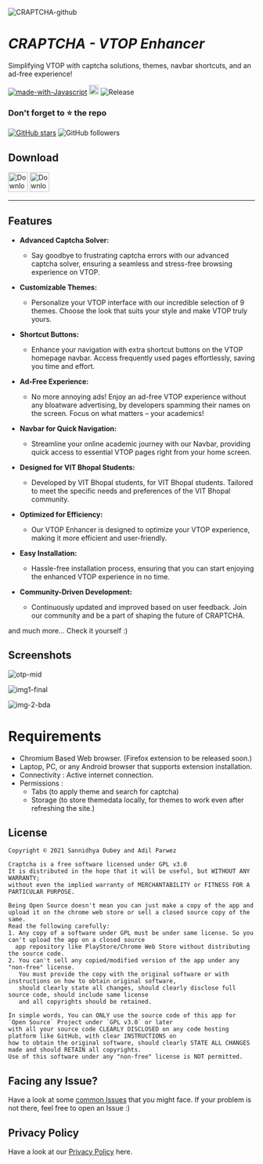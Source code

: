![CRAPTCHA-github](https://github.com/CRAPTCHA-VITB/v2Extension/assets/78858516/58e99d0f-c296-4835-a83a-d2009cb89d81)
# *CRAPTCHA - VTOP Enhancer*
Simplifying VTOP with captcha solutions, themes, navbar shortcuts, and an ad-free experience!

[![made-with-Javascript](https://img.shields.io/badge/Made%20with-Javascript-1f425f.svg)](https://javascript.com/)
<a href="https://craptcha.tech"><img src="https://img.shields.io/website?label=website&style=for-the-badge&url=https://sannidhya.me" height="20"></a>
 ![Release](https://img.shields.io/github/v/release/CRAPTCHA-VITB/v2Extension)

 ### Don't forget to :star: the repo

 [![GitHub stars](https://img.shields.io/github/stars/CRAPTCHA-VITB/v2Extension.svg?style=social&label=Star)](https://github.com//CRAPTCHA-VITB/v2Extension) ![GitHub followers](https://img.shields.io/github/followers/TheGuyDangerous.svg?style=social&label=Follow)

## Download

[<img src="https://img.shields.io/badge/GitHub-181717?logo=github&logoColor=white"
     alt="Download from GitHub"
     height="40">](https://github.com/CRAPTCHA-VITB/v2Extension/releases)
<a href="https://chromewebstore.google.com/detail/craptcha-vtop-enhancer/jmhndicbniemaamfmdepekjaahfhmidp">
  <img src="https://img.shields.io/badge/Chrome%20Web%20Store-4285F4?logo=google-chrome&logoColor=white" alt="Download from Chrome Web Store" height="40">
</a>



 ---
 ## Features

- **Advanced Captcha Solver:**
  - Say goodbye to frustrating captcha errors with our advanced captcha solver, ensuring a seamless and stress-free browsing experience on VTOP.

- **Customizable Themes:**
  - Personalize your VTOP interface with our incredible selection of 9 themes. Choose the look that suits your style and make VTOP truly yours.

- **Shortcut Buttons:**
  - Enhance your navigation with extra shortcut buttons on the VTOP homepage navbar. Access frequently used pages effortlessly, saving you time and effort.

- **Ad-Free Experience:**
  - No more annoying ads! Enjoy an ad-free VTOP experience without any bloatware advertising, by developers spamming their names on the screen. Focus on what matters – your academics!

- **Navbar for Quick Navigation:**
  - Streamline your online academic journey with our Navbar, providing quick access to essential VTOP pages right from your home screen.

- **Designed for VIT Bhopal Students:**
  - Developed by VIT Bhopal students, for VIT Bhopal students. Tailored to meet the specific needs and preferences of the VIT Bhopal community.

- **Optimized for Efficiency:**
  - Our VTOP Enhancer is designed to optimize your VTOP experience, making it more efficient and user-friendly.

- **Easy Installation:**
  - Hassle-free installation process, ensuring that you can start enjoying the enhanced VTOP experience in no time.

- **Community-Driven Development:**
  - Continuously updated and improved based on user feedback. Join our community and be a part of shaping the future of CRAPTCHA.


and much more...
Check it yourself :)

## Screenshots

![otp-mid](https://github.com/CRAPTCHA-VITB/v2Extension/assets/78858516/ae007f81-4575-41f1-a386-508dad2b65f3)

![img1-final](https://github.com/CRAPTCHA-VITB/v2Extension/assets/78858516/3ca14765-0ac2-45d4-832b-dd7614e9f8d1)

![img-2-bda](https://github.com/CRAPTCHA-VITB/v2Extension/assets/78858516/1436263b-7b77-4ecf-923f-05863f12189b)

# Requirements
 - Chromium Based Web browser. (Firefox extension to be released soon.)
 - Laptop, PC, or any Android browser that supports extension installation.
 - Connectivity : Active internet connection.
 - Permissions :
    - Tabs (to apply theme and search for captcha)
    - Storage (to store themedata locally, for themes to work even after refreshing the site.)
  

## License

```
Copyright © 2021 Sannidhya Dubey and Adil Parwez

Craptcha is a free software licensed under GPL v3.0
It is distributed in the hope that it will be useful, but WITHOUT ANY WARRANTY;
without even the implied warranty of MERCHANTABILITY or FITNESS FOR A PARTICULAR PURPOSE.
```

```
Being Open Source doesn't mean you can just make a copy of the app and upload it on the chrome web store or sell a closed source copy of the same.
Read the following carefully:
1. Any copy of a software under GPL must be under same license. So you can't upload the app on a closed source
  app repository like PlayStore/Chrome Web Store without distributing the source code.
2. You can't sell any copied/modified version of the app under any "non-free" license.
   You must provide the copy with the original software or with instructions on how to obtain original software,
   should clearly state all changes, should clearly disclose full source code, should include same license
   and all copyrights should be retained.

In simple words, You can ONLY use the source code of this app for `Open Source` Project under `GPL v3.0` or later
with all your source code CLEARLY DISCLOSED on any code hosting platform like GitHub, with clear INSTRUCTIONS on
how to obtain the original software, should clearly STATE ALL CHANGES made and should RETAIN all copyrights.
Use of this software under any "non-free" license is NOT permitted.
```

## Facing any Issue?

Have a look at some [common Issues](https://github.com/CRAPTCHA-VITB/v2Extension/issues/new) that you might face. If your problem is not there, feel free to open an Issue :)

## Privacy Policy

Have a look at our [Privacy Policy](https://sannidhyadubey.notion.site/Privacy-Policy-d4c57f10f50f4b28a4710b9a4fcceee0?pvs=4) here.
